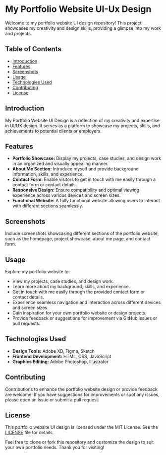 # My Portfolio Website UI-Ux Design

Welcome to my portfolio website UI design repository! This project showcases my creativity and design skills, providing a glimpse into my work and projects.

## Table of Contents

- [Introduction](#introduction)
- [Features](#features)
- [Screenshots](#screenshots)
- [Usage](#usage)
- [Technologies Used](#technologies-used)
- [Contributing](#contributing)
- [License](#license)

## Introduction

My Portfolio Website UI Design is a reflection of my creativity and expertise in UI/UX design. It serves as a platform to showcase my projects, skills, and achievements to potential clients or employers.

## Features

- **Portfolio Showcase:** Display my projects, case studies, and design work in an organized and visually appealing manner.
- **About Me Section:** Introduce myself and provide background information, skills, and experience.
- **Contact Form:** Enable visitors to get in touch with me easily through a contact form or contact details.
- **Responsive Design:** Ensure compatibility and optimal viewing experience across various devices and screen sizes.
- **Functional Website:** A fully functional website allowing users to interact with different sections seamlessly.

## Screenshots

Include screenshots showcasing different sections of the portfolio website, such as the homepage, project showcase, about me page, and contact form.

## Usage

Explore my portfolio website to:
- View my projects, case studies, and design work.
- Learn more about my background, skills, and experience.
- Get in touch with me easily through the provided contact form or contact details.
- Experience seamless navigation and interaction across different devices and screen sizes.
- Gain inspiration for your own portfolio website or design projects.
- Provide feedback or suggestions for improvement via GitHub issues or pull requests.

## Technologies Used

- **Design Tools:** Adobe XD, Figma, Sketch
- **Frontend Development:** HTML, CSS, JavaScript
- **Graphics Editing:** Adobe Photoshop, Illustrator

## Contributing

Contributions to enhance the portfolio website design or provide feedback are welcome! If you have suggestions for improvements or spot any issues, please open an issue or submit a pull request.

## License

This portfolio website UI design is licensed under the MIT License. See the [LICENSE](LICENSE) file for details.

Feel free to clone or fork this repository and customize the design to suit your own portfolio needs. Thank you for visiting!
